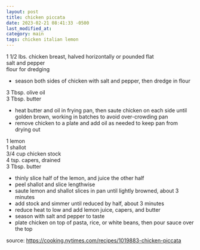 ```yaml
---
layout: post
title: chicken piccata
date: 2023-02-21 08:41:33 -0500
last_modified_at: 
category: main
tags: chicken italian lemon
---
```


1 1/2 lbs. chicken breast, halved horizontally or pounded flat  
salt and pepper  
flour for dredging  
* season both sides of chicken with salt and pepper, then dredge in flour

3 Tbsp. olive oil  
3 Tbsp. butter  
* heat butter and oil in frying pan, then saute chicken on each side until golden brown,
  working in batches to avoid over-crowding pan
* remove chicken to a plate and add oil as needed to keep pan from drying out

1 lemon  
1 shallot  
3/4 cup chicken stock  
4 tsp. capers, drained  
3 Tbsp. butter  
* thinly slice half of the lemon, and juice the other half
* peel shallot and slice lengthwise
* saute lemon and shallot slices in pan until lightly browned, about 3 minutes
* add stock and simmer until reduced by half, about 3 minutes
* reduce heat to low and add lemon juice, capers, and butter
* season with salt and pepper to taste
* plate chicken on top of pasta, rice, or white beans, then pour sauce over the top

source: <https://cooking.nytimes.com/recipes/1019883-chicken-piccata>
